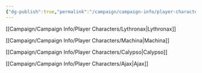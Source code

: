 ```yaml
---
{"dg-publish":true,"permalink":"/campaign/campaign-info/player-characters/player-characters/"}
---
```



[[Campaign/Campaign Info/Player Characters/Lythronax\|Lythronax]]

[[Campaign/Campaign Info/Player Characters/Machina\|Machina]]

[[Campaign/Campaign Info/Player Characters/Calypso\|Calypso]]

[[Campaign/Campaign Info/Player Characters/Ajax\|Ajax]]

